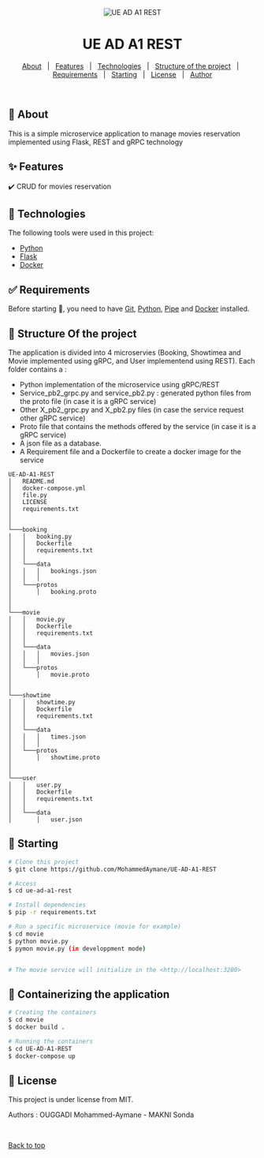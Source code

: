 <div align="center" id="top"> 
  <img src="./.github/app.gif" alt="UE AD A1 REST" />
</div>

<h1 align="center">UE AD A1 REST</h1>

<p align="center">
  <a href="#dart-about">About</a> &#xa0; | &#xa0; 
  <a href="#sparkles-features">Features</a> &#xa0; | &#xa0;
  <a href="#rocket-technologies">Technologies</a> &#xa0; | &#xa0;
  <a href="#dart_check_mark-Structure Of the project">Structure of the project</a> &#xa0; | &#xa0;
  <a href="#white_check_mark-requirements">Requirements</a> &#xa0; | &#xa0;
  <a href="#checkered_flag-starting">Starting</a> &#xa0; | &#xa0;
  <a href="#memo-license">License</a> &#xa0; | &#xa0;
  <a href="https://github.com/{{YOUR_GITHUB_USERNAME}}" target="_blank">Author</a>
</p>

<br>

## :dart: About ##

This is a simple microservice application to manage movies reservation implemented using Flask, REST and gRPC technology
## :sparkles: Features ##

:heavy_check_mark: CRUD for movies reservation


## :rocket: Technologies ##

The following tools were used in this project:

- [Python](https://www.python.org/)
- [Flask](https://flask.palletsprojects.com/)
- [Docker](https://www.docker.com/)

## :white_check_mark: Requirements ##

Before starting :checkered_flag:, you need to have [Git](https://git-scm.com), [Python](https://www.python.org/), [Pipe](https://pypi.org/project/pip/) and [Docker](https://www.docker.com/) installed.


## :dart: Structure Of the project ##

The application is divided into 4 microservies (Booking, Showtimea and Movie implemented using gRPC, and User implementend using REST). 
Each folder contains a :
  - Python implementation of the microservice using gRPC/REST 
  - Service_pb2_grpc.py and service_pb2.py : generated python files from the proto file (in case it is a gRPC service)
  - Other X_pb2_grpc.py and X_pb2.py files (in case the service request other gRPC service)
  - Proto file that contains the methods offered by the service (in case it is a gRPC service)
  - A json file as a database.
  - A Requirement file and a Dockerfile to create a docker image for the service
```
UE-AD-A1-REST
│   README.md
│   docker-compose.yml
│   file.py
│   LICENSE
│   requirements.txt  
│
│ 
└───booking
│   │   booking.py
│   │   Dockerfile
│   │   requirements.txt
│   │
│   └───data
│   │   │   bookings.json
│   │   │
│   └───protos
│       │   booking.proto
│   
│ 
└───movie
│   │   movie.py
│   │   Dockerfile
│   │   requirements.txt
│   │
│   └───data
│   │   │   movies.json
│   │   │
│   └───protos
│       │   movie.proto
│   
│ 
└───showtime
│   │   showtime.py
│   │   Dockerfile
│   │   requirements.txt
│   │
│   └───data
│   │   │   times.json
│   │   │
│   └───protos
│       │   showtime.proto
│   
│ 
└───user
│   │   user.py
│   │   Dockerfile
│   │   requirements.txt
│   │
│   └───data
│       │   user.json
```

## :checkered_flag: Starting ##

```bash
# Clone this project
$ git clone https://github.com/MohammedAymane/UE-AD-A1-REST

# Access
$ cd ue-ad-a1-rest

# Install dependencies
$ pip -r requirements.txt

# Run a specific microservice (movie for example)
$ cd movie
$ python movie.py
$ pymon movie.py (in developpment mode)


# The movie service will initialize in the <http://localhost:3200>
```
## :checkered_flag: Containerizing the application ##
```bash
# Creating the containers
$ cd movie
$ docker build .

# Running the containers
$ cd UE-AD-A1-REST
$ docker-compose up

```

## :memo: License ##

This project is under license from MIT.


Authors : OUGGADI Mohammed-Aymane - MAKNI Sonda

&#xa0;

<a href="#top">Back to top</a>

